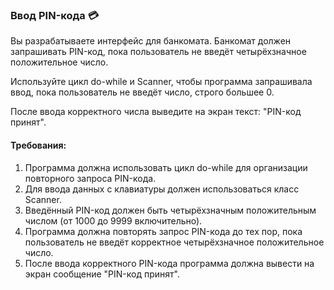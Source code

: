 
### Ввод PIN-кода 💳

Вы разрабатываете интерфейс для банкомата. Банкомат должен запрашивать PIN-код, пока пользователь не введёт четырёхзначное положительное число.

Используйте цикл do-while и Scanner, чтобы программа запрашивала ввод, пока пользователь не введёт число, строго большее 0.

После ввода корректного числа выведите на экран текст: "PIN-код принят".

#### Требования:
1. Программа должна использовать цикл do-while для организации повторного запроса PIN-кода. 
2. Для ввода данных с клавиатуры должен использоваться класс Scanner. 
3. Введённый PIN-код должен быть четырёхзначным положительным числом (от 1000 до 9999 включительно). 
4. Программа должна повторять запрос PIN-кода до тех пор, пока пользователь не введёт корректное четырёхзначное положительное число. 
5. После ввода корректного PIN-кода программа должна вывести на экран сообщение "PIN-код принят".